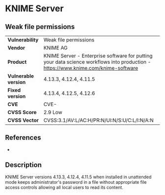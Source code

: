 # KNIME Server
## Weak file permissions

|  |  |
|---|---|
| **Vulnerability** | Weak file permissions |
| **Vendor** | KNIME AG |
| **Product** | KNIME Server - Enterprise software for putting your data science workflows into production - https://www.knime.com/knime-software |
| **Vulnerable version** | 4.13.3, 4.12.4, 4.11.5 |
| **Fixed version** | 4.13.4, 4.12.5, 4.12.6 |
| **CVE** | CVE- |
| **CVSS Score** | 2.9 Low |
| **CVSS Vector** | CVSS:3.1/AV:L/AC:H/PR:N/UI:N/S:U/C:L/I:N/A:N  |


## References
* 

## Description
KNIME Server versions 4.13.3, 4.12.4, 4.11.5 when installed in unattended mode keeps administrator's password in a file without appropriate file access controls allowing all local users to read its content.